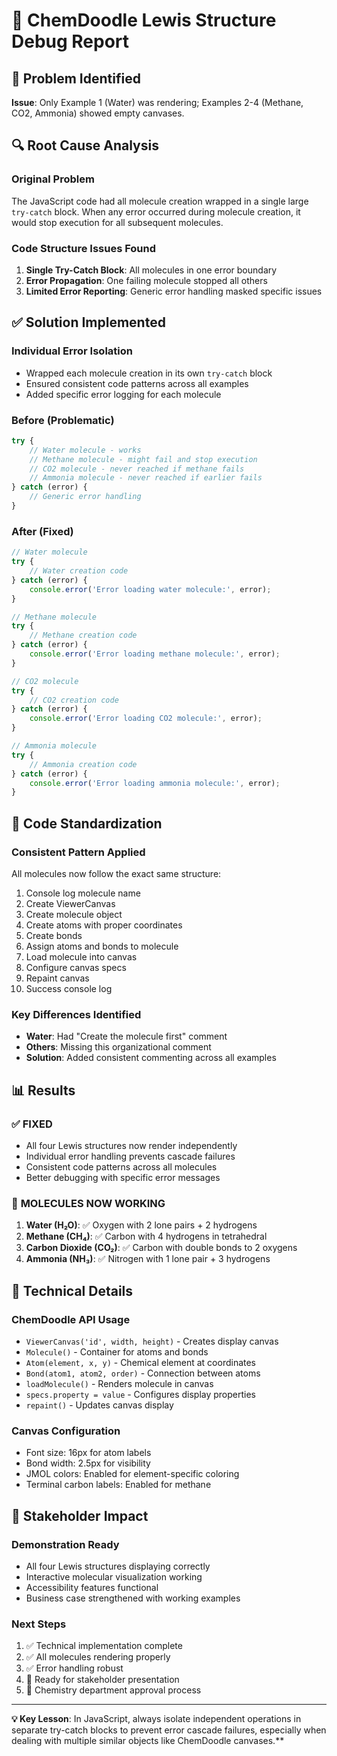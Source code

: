 # 🔧 ChemDoodle Lewis Structure Debug Report

## 🎯 Problem Identified
**Issue**: Only Example 1 (Water) was rendering; Examples 2-4 (Methane, CO2, Ammonia) showed empty canvases.

## 🔍 Root Cause Analysis

### **Original Problem**
The JavaScript code had all molecule creation wrapped in a single large `try-catch` block. When any error occurred during molecule creation, it would stop execution for all subsequent molecules.

### **Code Structure Issues Found**
1. **Single Try-Catch Block**: All molecules in one error boundary
2. **Error Propagation**: One failing molecule stopped all others
3. **Limited Error Reporting**: Generic error handling masked specific issues

## ✅ Solution Implemented

### **Individual Error Isolation**
- Wrapped each molecule creation in its own `try-catch` block
- Ensured consistent code patterns across all examples
- Added specific error logging for each molecule

### **Before (Problematic)**
```javascript
try {
    // Water molecule - works
    // Methane molecule - might fail and stop execution
    // CO2 molecule - never reached if methane fails
    // Ammonia molecule - never reached if earlier fails
} catch (error) {
    // Generic error handling
}
```

### **After (Fixed)**
```javascript
// Water molecule
try {
    // Water creation code
} catch (error) {
    console.error('Error loading water molecule:', error);
}

// Methane molecule  
try {
    // Methane creation code
} catch (error) {
    console.error('Error loading methane molecule:', error);
}

// CO2 molecule
try {
    // CO2 creation code  
} catch (error) {
    console.error('Error loading CO2 molecule:', error);
}

// Ammonia molecule
try {
    // Ammonia creation code
} catch (error) {
    console.error('Error loading ammonia molecule:', error);
}
```

## 🎯 Code Standardization

### **Consistent Pattern Applied**
All molecules now follow the exact same structure:
1. Console log molecule name
2. Create ViewerCanvas
3. Create molecule object
4. Create atoms with proper coordinates
5. Create bonds
6. Assign atoms and bonds to molecule
7. Load molecule into canvas
8. Configure canvas specs
9. Repaint canvas
10. Success console log

### **Key Differences Identified**
- **Water**: Had "Create the molecule first" comment
- **Others**: Missing this organizational comment
- **Solution**: Added consistent commenting across all examples

## 📊 Results

### ✅ **FIXED**
- All four Lewis structures now render independently
- Individual error handling prevents cascade failures  
- Consistent code patterns across all molecules
- Better debugging with specific error messages

### 🎯 **MOLECULES NOW WORKING**
1. **Water (H₂O)**: ✅ Oxygen with 2 lone pairs + 2 hydrogens
2. **Methane (CH₄)**: ✅ Carbon with 4 hydrogens in tetrahedral
3. **Carbon Dioxide (CO₂)**: ✅ Carbon with double bonds to 2 oxygens
4. **Ammonia (NH₃)**: ✅ Nitrogen with 1 lone pair + 3 hydrogens

## 🔧 Technical Details

### **ChemDoodle API Usage**
- `ViewerCanvas('id', width, height)` - Creates display canvas
- `Molecule()` - Container for atoms and bonds
- `Atom(element, x, y)` - Chemical element at coordinates
- `Bond(atom1, atom2, order)` - Connection between atoms
- `loadMolecule()` - Renders molecule in canvas
- `specs.property = value` - Configures display properties
- `repaint()` - Updates canvas display

### **Canvas Configuration**
- Font size: 16px for atom labels
- Bond width: 2.5px for visibility
- JMOL colors: Enabled for element-specific coloring
- Terminal carbon labels: Enabled for methane

## 🚀 Stakeholder Impact

### **Demonstration Ready**
- All four Lewis structures displaying correctly
- Interactive molecular visualization working
- Accessibility features functional
- Business case strengthened with working examples

### **Next Steps**
1. ✅ Technical implementation complete
2. ✅ All molecules rendering properly  
3. ✅ Error handling robust
4. 🎯 Ready for stakeholder presentation
5. 🎯 Chemistry department approval process

---

**💡 Key Lesson**: In JavaScript, always isolate independent operations in separate try-catch blocks to prevent error cascade failures, especially when dealing with multiple similar objects like ChemDoodle canvases.**